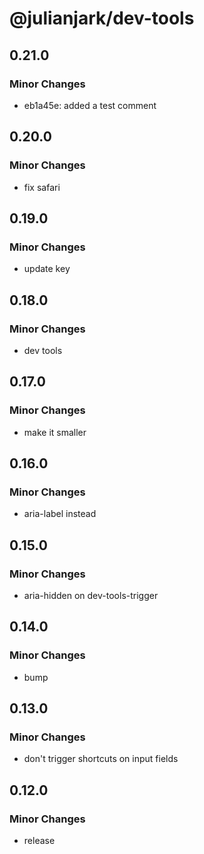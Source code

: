 # @julianjark/dev-tools

## 0.21.0

### Minor Changes

- eb1a45e: added a test comment

## 0.20.0

### Minor Changes

- fix safari

## 0.19.0

### Minor Changes

- update key

## 0.18.0

### Minor Changes

- dev tools

## 0.17.0

### Minor Changes

- make it smaller

## 0.16.0

### Minor Changes

- aria-label instead

## 0.15.0

### Minor Changes

- aria-hidden on dev-tools-trigger

## 0.14.0

### Minor Changes

- bump

## 0.13.0

### Minor Changes

- don't trigger shortcuts on input fields

## 0.12.0

### Minor Changes

- release
